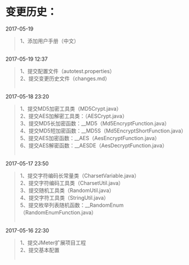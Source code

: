 # 变更历史：

2017-05-19 
> 1、添加用户手册（中文）<br><br>

2017-05-19 12:37
> 1、提交配置文件（autotest.properties）<br>
> 2、提交变更历史文件（changes.md）<br><br>

2017-05-18 23:20
> 1、提交MD5加密工具类（MD5Crypt.java）<br>
> 2、提交AES加解密工具类：（AESCrypt.java）<br>
> 3、提交MD5长加密函数：__MD5（Md5EncryptFunction.java）<br>
> 4、提交MD5短加密函数：__MD5S（Md5EncryptShortFunction.java）<br>
> 5、提交AES加密函数：__AES（AesEncryptFunction.java）<br>
> 6、提交AES解密函数：__AESDE（AesDecryptFunction.java）<br><br>

2017-05-17 23:50
> 1、提交字符编码长常量类（CharsetVariable.java）<br>
> 2、提交字符编码工具类（CharsetUtil.java）<br>
> 3、提交随机工具类（RandomUtil.java）<br>
> 4、提交字符工具类（StringUtil.java）<br>
> 5、提交枚举列表随机函数：__RandomEnum（RandomEnumFunction.java）<br><br>

2017-05-16 22:30
> 1、提交JMeter扩展项目工程<br>
> 2、提交基本配置<br><br>

